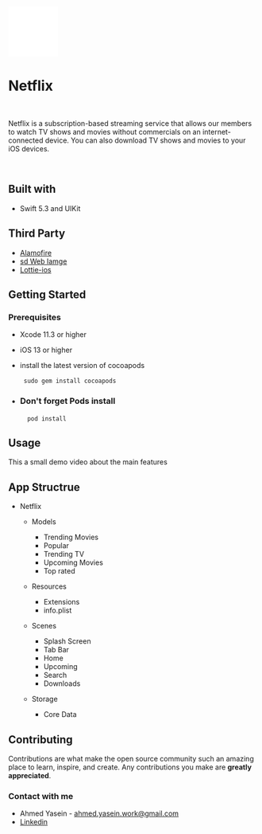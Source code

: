 
<img src="https://github.com/AhmedYasein/Netflix/blob/main/Netflix-logo.gif" width=100 height=100 />

<h1 align= "left"> Netflix </h1>

<br>



Netflix is a subscription-based streaming service that allows our members to watch TV shows and movies without commercials on an internet-connected device. You can also download TV shows and movies to your iOS devices.

<br>
<p align="center">
</p>


## Built with

- Swift 5.3 and UIKit 

## Third Party
- [Alamofire](https://github.com/Alamofire/Alamofire) 
- [sd Web Iamge](https://github.com/SDWebImage/SDWebImage)
- [Lottie-ios](https://github.com/airbnb/lottie-ios)


## Getting Started
### Prerequisites
- Xcode 11.3 or higher
- iOS 13 or higher
- install the latest version of cocoapods 

       sudo gem install cocoapods
     
- <h3> Don't forget Pods install </h3>

        pod install
        
        
## Usage
This a small demo video about the main features






## App Structrue

- Netflix
   - Models 
     - Trending Movies
     - Popular
     - Trending TV
     - Upcoming Movies
     - Top rated
     
   - Resources
     - Extensions
     - info.plist
     
   - Scenes  
     - Splash Screen 
     - Tab Bar
     - Home
     - Upcoming
     - Search
     - Downloads
 
    
   - Storage
     - Core Data

  
  
## Contributing

Contributions are what make the open source community such an amazing place to learn, inspire, and create. Any contributions you make are **greatly appreciated**.
  
<h3 align="left">Contact with me</h3>

 -  Ahmed Yasein - ahmed.yasein.work@gmail.com
 -  [Linkedin](https://www.linkedin.com/in/ahmedyasein/)

